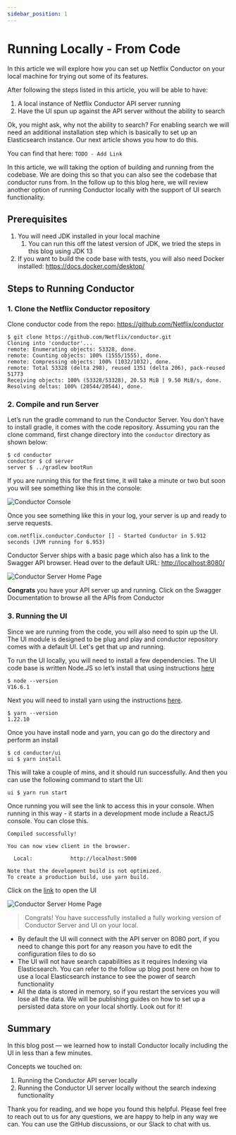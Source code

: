 ```yaml
---
sidebar_position: 1
---
```


# Running Locally - From Code

In this article we will explore how you can set up Netflix Conductor on your local machine for trying out some of its
features.

After following the steps listed in this article, you will be able to have:

1. A local instance of Netflix Conductor API server running
2. Have the UI spun up against the API server without the ability to search

Ok, you might ask, why not the ability to search? For enabling search we will need an additional installation step which is
basically to set up an Elasticsearch instance. Our next article shows you how to do this.

You can find that here: `TODO - Add Link`

In this article, we will taking the option of building and running from the codebase. We are doing this so that you can
also see the codebase that conductor runs from. In the follow up to this blog here, we will review another option of
running Conductor locally with the support of UI search functionality.

## Prerequisites

1. You will need JDK installed in your local machine
    1. You can run this off the latest version of JDK, we tried the steps in this blog using JDK 13
2. If you want to build the code base with tests, you will also need Docker installed: https://docs.docker.com/desktop/

## Steps to Running Conductor

### 1. Clone the Netflix Conductor repository

Clone conductor code from the repo: https://github.com/Netflix/conductor

```shell
$ git clone https://github.com/Netflix/conductor.git
Cloning into 'conductor'...
remote: Enumerating objects: 53328, done.
remote: Counting objects: 100% (1555/1555), done.
remote: Compressing objects: 100% (1032/1032), done.
remote: Total 53328 (delta 298), reused 1351 (delta 206), pack-reused 51773
Receiving objects: 100% (53328/53328), 20.53 MiB | 9.50 MiB/s, done.
Resolving deltas: 100% (20544/20544), done.
```

### 2. Compile and run Server

Let’s run the gradle command to run the Conductor Server. You don't have to install gradle, it comes with the code
repository. Assuming you ran the clone command, first change directory into the `conductor` directory as shown below:

```shell
$ cd conductor
conductor $ cd server
server $ ../gradlew bootRun
```

If you are running this for the first time, it will take a minute or two but soon you will see something like this in
the console:

![Conductor Console](/img/tutorial/conductorConsole.png)

Once you see something like this in your log, your server is up and ready to serve requests.

```shell
com.netflix.conductor.Conductor [] - Started Conductor in 5.912 seconds (JVM running for 6.953)
```

Conductor Server ships with a basic page which also has a link to the Swagger API browser. Head over to the default
URL: [http://localhost:8080/](http://localhost:8080/)

![Conductor Server Home Page](/img/tutorial/conductorHome.png)

**Congrats** you have your API server up and running. Click on the Swagger Documentation to browse all the APIs from
Conductor

### 3. Running the UI

Since we are running from the code, you will also need to spin up the UI. The UI module is designed to be plug and play
and conductor repository comes with a default UI. Let's get that up and running.

To run the UI locally, you will need to install a few dependencies. The UI code base is written Node.JS so let’s install
that using instructions [here](https://nodejs.org/en/download/package-manager/)

```shell
$ node --version
V16.6.1
```

Next you will need to install yarn using the
instructions [here](https://classic.yarnpkg.com/en/docs/install/#mac-stable).

```shell
$ yarn --version
1.22.10
```

Once you have install node and yarn, you can go do the directory and perform an install

```shell
$ cd conductor/ui
ui $ yarn install
```

This will take a couple of mins, and it should run successfully. And then you can use the following command to start the
UI:

```shell
ui $ yarn run start
```

Once running you will see the link to access this in your console. When running in this way - it starts in a development
mode include a ReactJS console. You can close this.

```shell
Compiled successfully!

You can now view client in the browser.

  Local:            http://localhost:5000

Note that the development build is not optimized.
To create a production build, use yarn build.
```

Click on the [link](http://localhost:5000) to open the UI

![Conductor Server Home Page](/img/tutorial/conductorUI.png)


> Congrats! You have successfully installed a fully working version of Conductor Server and UI on your local.

* By default the UI will connect with the API server on 8080 port, if you need to change this port for any reason you
  have to edit the configuration files to do so
* The UI will not have search capabilities as it requires Indexing via Elasticsearch. You can refer to the follow up
  blog post here on how to use a local Elasticsearch instance to see the power of search functionality
* All the data is stored in memory, so if you restart the services you will lose all the data. We will be publishing
  guides on how to set up a persisted data store on your local shortly. Look out for it!

## Summary

In this blog post — we learned how to install Conductor locally including the UI in less than a few minutes.

Concepts we touched on:

1. Running the Conductor API server locally
2. Running the Conductor UI server locally without the search indexing functionality

Thank you for reading, and we hope you found this helpful. Please feel free to reach out to us for any questions, we
are happy to help in any way we can. You can use the GitHub discussions, or our Slack to chat with us.
